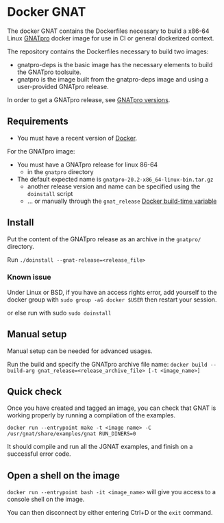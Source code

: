 # Docker GNAT

The docker GNAT contains the Dockerfiles necessary to build a x86-64 Linux
[GNATpro](https://www.adacore.com/gnatpro)  docker image for use in CI or
general dockerized context.

The repository contains the Dockerfiles necessary to build two images:
- gnatpro-deps is the basic image has the necessary elements to build the
GNATpro toolsuite.
- gnatpro is the image built from the gnatpro-deps image and using a user-provided
GNATpro release.

In order to get a GNATpro release, see [GNATpro versions](https://www.adacore.com/gnatpro/comparison).

## Requirements

* You must have a recent version of [Docker](https://docs.docker.com/get-started/#set-up-your-docker-environment).

For the GNATpro image:

* You must have a GNATpro release for linux 86-64
    - in the `gnatpro` directory
* The default expected name is `gnatpro-20.2-x86_64-linux-bin.tar.gz`
    - another release version and name can be specified using the `doinstall` script
    - ... or manually through the `gnat_release` [Docker build-time variable](https://docs.docker.com/engine/reference/commandline/build/#set-build-time-variables---build-arg)

## Install

Put the content of the GNATpro release as an archive in the `gnatpro/` directory.

Run `./doinstall --gnat-release=<release_file>`

### Known issue

Under Linux or BSD, if you have an access rights error, add yourself to the docker
group with `sudo group -aG docker $USER` then restart your session.

or else run with sudo
`sudo doinstall`

## Manual setup

Manual setup can be needed for advanced usages.

Run the build and specify the GNATpro archive file name:
`docker build --build-arg gnat_release=<release_archive_file> [-t <image_name>]`

## Quick check

Once you have created and tagged an image, you can check that GNAT is working properly
by running a compilation of the examples.

`docker run --entrypoint make -t <image name> -C /usr/gnat/share/examples/gnat RUN_DINERS=0`

It should compile and run all the JGNAT examples, and finish on a successful error
code.

## Open a shell on the image

`docker run --entrypoint bash -it <image_name>` will give you access to a console shell
on the image.

You can then disconnect by either entering Ctrl+D or the `exit` command.
